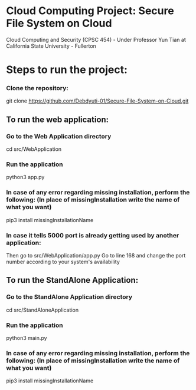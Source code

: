 # Cloud Computing Project: Secure File System on Cloud
Cloud Computing and Security (CPSC 454) - Under Professor Yun Tian at California State University - Fullerton


# Steps to run the project:
### Clone the repository:
git clone https://github.com/Debdyuti-01/Secure-File-System-on-Cloud.git

## To run the web application:
### Go to the Web Application directory
cd src/WebApplication
### Run the application
python3 app.py
### In case of any error regarding missing installation, perform the following: (In place of missingInstallation write the name of what you want)
pip3 install missingInstallationName
### In case it tells 5000 port is already getting used by another application: 
Then go to src/WebApplication/app.py
Go to line 168 and change the port number according to your system's availability

## To run the StandAlone Application:
### Go to the StandAlone Application directory
cd src/StandAloneApplication
### Run the application
python3 main.py
### In case of any error regarding missing installation, perform the following: (In place of missingInstallation write the name of what you want)
pip3 install missingInstallationName
